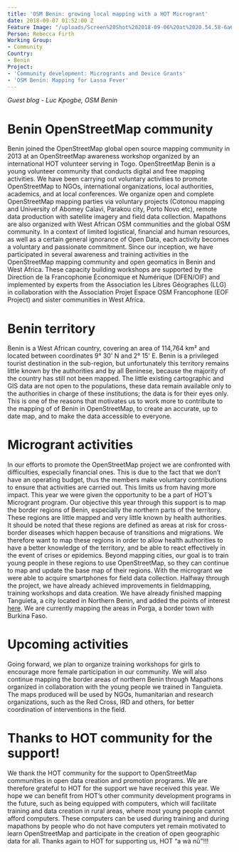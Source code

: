 ```yaml
---
title: 'OSM Benin: growing local mapping with a HOT Microgrant'
date: 2018-09-07 01:52:00 Z
Feature Image: "/uploads/Screen%20Shot%202018-09-06%20at%2020.54.58-6a65af.png"
Person: Rebecca Firth
Working Group:
- Community
Country:
- Benin
Project:
- 'Community development: Microgrants and Device Grants'
- 'OSM Benin: Mapping for Lassa Fever'
---
```


*Guest blog - Luc Kpogbe, OSM Benin*

# Benin OpenStreetMap community
Benin joined the OpenStreetMap global open source mapping community in 2013 at an OpenStreetMap awareness workshop organized by an international HOT volunteer serving in Togo. OpenStreetMap Benin is a young volunteer community that conducts digital and free mapping activities. We have been carrying out voluntary activities to promote OpenStreetMap to NGOs, international organizations, local authorities, academics, and at local conferences. We organize open and complete OpenStreetMap mapping parties via voluntary projects (Cotonou mapping and University of Abomey Calavi, Parakou city, Porto Novo etc), remote data production with satellite imagery and field data collection. Mapathons are also organized with West African OSM communities and the global OSM community. In a context of limited logistical, financial and human resources, as well as a certain general ignorance of Open Data, each activity becomes a voluntary and passionate commitment. Since our inception, we have participated in several awareness and training activities in the OpenStreetMap mapping community and open geomatics in Benin and West Africa. These capacity building workshops are supported by the Direction de la Francophonie Économique et Numérique (DFEN/OIF) and implemented by experts from the Association les Libres Géographes (LLG) in collaboration with the Association Projet Espace OSM Francophone (EOF Project) and sister communities in West Africa.

# Benin territory
Benin is a West African country, covering an area of 114,764 km² and located between coordinates 9° 30' N and 2° 15' E. Benin is a privileged tourist destination in the sub-region, but unfortunately this territory remains little known by the authorities and by all Beninese, because the majority of the country has still not been mapped. The little existing cartographic and GIS data are not open to the populations, these data remain available only to the authorities in charge of these institutions; the data is for their eyes only. This is one of the reasons that motivates us to work more to contribute to the mapping of of Benin in OpenStreetMap, to create an accurate, up to date map, and to make the data accessible to everyone.


# Microgrant activities 
In our efforts to promote the OpenStreetMap project we are confronted with difficulties, especially financial ones. This is due to the fact that we don’t have an operating budget, thus the members make voluntary contributions to ensure that activities are carried out. This limits us from having more impact. This year we were given the opportunity to be a part of HOT’s Microgrant program. Our objective this year through this support is to map the border regions of Benin, especially the northern parts of the territory. These regions are little mapped and very little known by health authorities. It should be noted that these regions are defined as areas at risk for cross-border diseases which happen because of transitions and migrations. We therefore want to map these regions in order to allow health authorities to have a better knowledge of the territory, and be able to react effectively in the event of crises or epidemics. Beyond mapping cities, our goal is to train young people in these regions to use OpenStreetMap, so they can continue to map and update the base map of their regions. With the microgrant we were able to acquire smartphones for field data collection. Halfway through the project, we have already achieved improvements in fieldmapping, training workshops and data creation. We have already finished mapping Tanguieta, a city located in Northern Benin, and added the points of interest [here](https://pierzen.dev.openstreetmap.org/hot/leaflet/OSM-Compare-before-after.html#14/10.6308/1.2705). We are currently mapping the areas in  Porga, a border town with Burkina Faso.

# Upcoming activities
Going forward, we plan to organize training workshops for girls to encourage more female participation in our community. We will also continue mapping the border areas of northern Benin through Mapathons organized in collaboration with the young people we trained in Tanguieta. The maps produced will be used by NGOs, humanitarian and research organizations, such as the Red Cross, IRD and others, for better coordination of interventions in the field.

# Thanks to HOT community for the support!
We thank the HOT community for the support to OpenStreetMap communities in open data creation and promotion programs. We are therefore grateful to HOT for the support we have received this year. We hope we can benefit from HOT’s other community development programs in the future, such as  being equipped with computers, which will facilitate training and data creation in rural areas, where most young people cannot afford computers. These computers can be used during training and during mapathons by people who do not have computers yet remain motivated to learn OpenStreetMap and participate in the creation of open geographic data for all. Thanks again to HOT for supporting us, HOT “a wà nû”!!!
